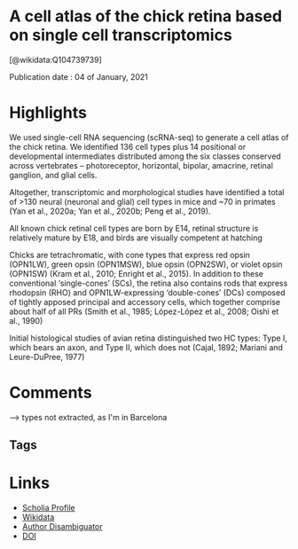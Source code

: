 
A cell atlas of the chick retina based on single cell transcriptomics
=====================================================================
  
  [@wikidata:Q104739739]  
  
Publication date : 04 of January, 2021  

# Highlights
We used single-cell RNA sequencing (scRNA-seq) to generate a cell atlas of the chick retina. We identified 136 cell types plus 14 positional or developmental intermediates distributed among the six classes conserved across vertebrates – photoreceptor, horizontal, bipolar, amacrine, retinal ganglion, and glial cells.

Altogether, transcriptomic and morphological studies have identified a total of >130 neural (neuronal and glial) cell types in mice and ~70 in primates (Yan et al., 2020a; Yan et al., 2020b; Peng et al., 2019).

All known chick retinal cell types are born by E14, retinal structure is relatively mature by E18, and birds are visually competent at hatching

Chicks are tetrachromatic, with cone types that express red opsin (OPN1LW), green opsin (OPN1MSW), blue opsin (OPN2SW), or violet opsin (OPN1SW) (Kram et al., 2010; Enright et al., 2015). In addition to these conventional ‘single-cones’ (SCs), the retina also contains rods that express rhodopsin (RHO) and OPN1LW-expressing ‘double-cones’ (DCs) composed of tightly apposed principal and accessory cells, which together comprise about half of all PRs (Smith et al., 1985; López-López et al., 2008; Oishi et al., 1990)

Initial histological studies of avian retina distinguished two HC types: Type I, which bears an axon, and Type II, which does not (Cajal, 1892; Mariani and Leure-DuPree, 1977)
# Comments

--> types not extracted, as I'm in Barcelona
## Tags

# Links
  
 * [Scholia Profile](https://scholia.toolforge.org/work/Q104739739)  
 * [Wikidata](https://www.wikidata.org/wiki/Q104739739)  
 * [Author Disambiguator](https://author-disambiguator.toolforge.org/work_item_oauth.php?id=Q104739739&batch_id=&match=1&author_list_id=&doit=Get+author+links+for+work)  
 * [DOI](https://doi.org/10.7554/ELIFE.63907)  
